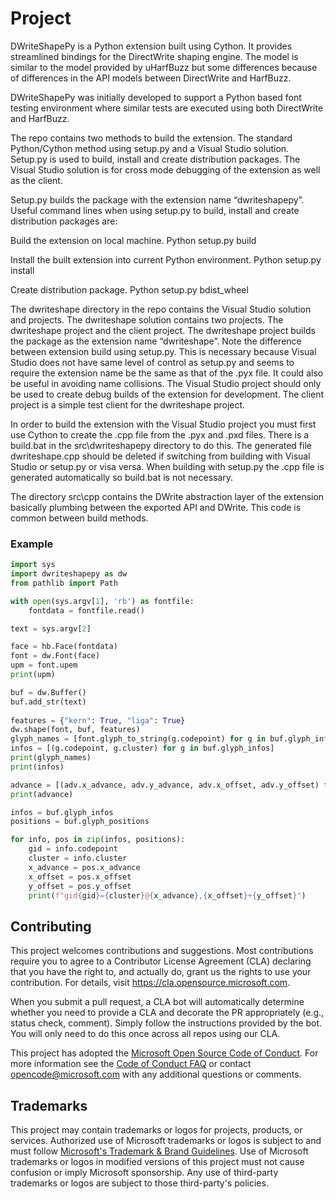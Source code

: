 # Project

DWriteShapePy is a Python extension built using Cython. It provides streamlined bindings for
the DirectWrite shaping engine. The model is similar to the model provided by uHarfBuzz but some 
differences because of differences in the API models between DirectWrite and HarfBuzz. 

DWriteShapePy was initially developed to support a Python based font testing environment where similar tests are 
executed using both DirectWrite and HarfBuzz. 

The repo contains two methods to build the extension. The standard Python/Cython method using setup.py and a 
Visual Studio solution. Setup.py is used to build, install and create distribution packages. The Visual Studio solution 
is for cross mode debugging of the extension as well as the client. 

Setup.py builds the package with the extension name “dwriteshapepy”. 
Useful command lines when using setup.py to build, install and create distribution packages are:

Build the extension on local machine.
Python setup.py build 

Install the built extension into current Python environment.
Python setup.py install

Create distribution package.
Python setup.py bdist_wheel

The dwriteshape directory in the repo contains the Visual Studio solution and projects. The dwriteshape solution contains two 
projects. The dwriteshape project and the client project. The dwriteshape project builds the package as the extension name “dwriteshape”. 
Note the difference between extension build using setup.py. This is necessary because Visual Studio does not have same level 
of control as setup.py and seems to require the extension name be the same as that of the .pyx file. It could also be useful in 
avoiding name collisions. The Visual Studio project should only be used to create debug builds of the extension for development. 
The client project is a simple test client for the dwriteshape project. 

In order to build the extension with the Visual Studio project you must first use Cython to create the .cpp file from the .pyx and .pxd files. 
There is a build.bat in the src\dwriteshapepy directory to do this.  The generated file dwriteshape.cpp should be deleted if switching 
from building with Visual Studio or setup.py or visa versa. When building with setup.py the .cpp file is generated automatically so build.bat 
is not necessary. 

The directory src\cpp contains the DWrite abstraction layer of the extension basically plumbing between the exported API and DWrite. 
This code is common between build methods. 

### Example

```python
import sys
import dwriteshapepy as dw 
from pathlib import Path

with open(sys.argv[1], 'rb') as fontfile:
    fontdata = fontfile.read()

text = sys.argv[2]

face = hb.Face(fontdata)
font = dw.Font(face)
upm = font.upem
print(upm)

buf = dw.Buffer()
buf.add_str(text)
    
features = {"kern": True, "liga": True}
dw.shape(font, buf, features)
glyph_names = [font.glyph_to_string(g.codepoint) for g in buf.glyph_infos]
infos = [(g.codepoint, g.cluster) for g in buf.glyph_infos]
print(glyph_names)
print(infos)

advance = [(adv.x_advance, adv.y_advance, adv.x_offset, adv.y_offset) for adv in buf.glyph_positions]
print(advance)

infos = buf.glyph_infos
positions = buf.glyph_positions

for info, pos in zip(infos, positions):
    gid = info.codepoint
    cluster = info.cluster
    x_advance = pos.x_advance
    x_offset = pos.x_offset
    y_offset = pos.y_offset
    print(f"gid{gid}={cluster}@{x_advance},{x_offset}+{y_offset}")

```

## Contributing

This project welcomes contributions and suggestions.  Most contributions require you to agree to a
Contributor License Agreement (CLA) declaring that you have the right to, and actually do, grant us
the rights to use your contribution. For details, visit https://cla.opensource.microsoft.com.

When you submit a pull request, a CLA bot will automatically determine whether you need to provide
a CLA and decorate the PR appropriately (e.g., status check, comment). Simply follow the instructions
provided by the bot. You will only need to do this once across all repos using our CLA.

This project has adopted the [Microsoft Open Source Code of Conduct](https://opensource.microsoft.com/codeofconduct/).
For more information see the [Code of Conduct FAQ](https://opensource.microsoft.com/codeofconduct/faq/) or
contact [opencode@microsoft.com](mailto:opencode@microsoft.com) with any additional questions or comments.

## Trademarks

This project may contain trademarks or logos for projects, products, or services. Authorized use of Microsoft 
trademarks or logos is subject to and must follow 
[Microsoft's Trademark & Brand Guidelines](https://www.microsoft.com/en-us/legal/intellectualproperty/trademarks/usage/general).
Use of Microsoft trademarks or logos in modified versions of this project must not cause confusion or imply Microsoft sponsorship.
Any use of third-party trademarks or logos are subject to those third-party's policies.
